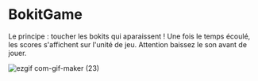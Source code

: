 # BokitGame
Le principe : toucher les bokits qui aparaissent ! Une fois le temps écoulé, les scores s'affichent sur l'unité de jeu. Attention baissez le son avant de jouer.



![ezgif com-gif-maker (23)](https://user-images.githubusercontent.com/76264628/124178397-cc80ed00-dab1-11eb-964f-b751f833e045.gif)

